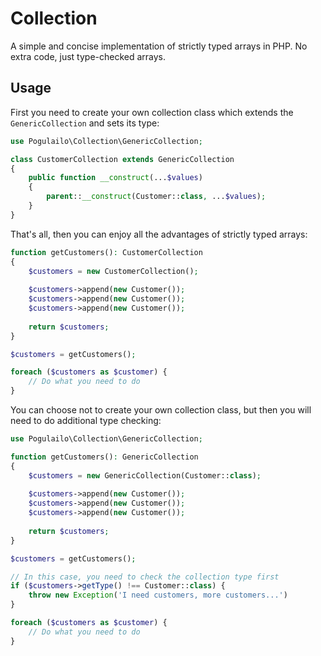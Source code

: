 # Collection
A simple and concise implementation of strictly typed arrays in PHP. No extra code, just type-checked arrays.

## Usage
First you need to create your own collection class which extends the `GenericCollection` and sets its type:
```php
use Pogulailo\Collection\GenericCollection;

class CustomerCollection extends GenericCollection
{
    public function __construct(...$values)
    {
        parent::__construct(Customer::class, ...$values);
    }
}
```

That's all, then you can enjoy all the advantages of strictly typed arrays:
```php
function getCustomers(): CustomerCollection
{
    $customers = new CustomerCollection();
    
    $customers->append(new Customer());
    $customers->append(new Customer());
    $customers->append(new Customer());
    
    return $customers;
}

$customers = getCustomers();

foreach ($customers as $customer) {
    // Do what you need to do
}
```

You can choose not to create your own collection class, but then you will need to do additional type checking:
```php
use Pogulailo\Collection\GenericCollection;

function getCustomers(): GenericCollection
{
    $customers = new GenericCollection(Customer::class);
    
    $customers->append(new Customer());
    $customers->append(new Customer());
    $customers->append(new Customer());
    
    return $customers;
}

$customers = getCustomers();

// In this case, you need to check the collection type first
if ($customers->getType() !== Customer::class) {
    throw new Exception('I need customers, more customers...')
}

foreach ($customers as $customer) {
    // Do what you need to do
}
```